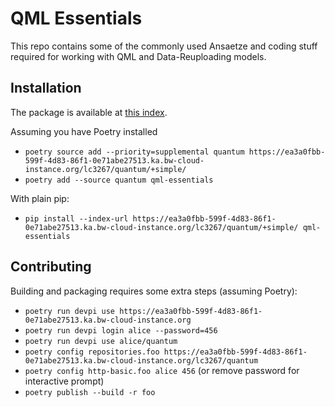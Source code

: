 # QML Essentials

This repo contains some of the commonly used Ansaetze and coding stuff required for working with QML and Data-Reuploading models.

## Installation

The package is available at [this index](https://ea3a0fbb-599f-4d83-86f1-0e71abe27513.ka.bw-cloud-instance.org/lc3267/quantum).

Assuming you have Poetry installed
- `poetry source add --priority=supplemental quantum https://ea3a0fbb-599f-4d83-86f1-0e71abe27513.ka.bw-cloud-instance.org/lc3267/quantum/+simple/`
- `poetry add --source quantum qml-essentials`

With plain pip:
- `pip install --index-url https://ea3a0fbb-599f-4d83-86f1-0e71abe27513.ka.bw-cloud-instance.org/lc3267/quantum/+simple/ qml-essentials`

## Contributing

Building and packaging requires some extra steps (assuming Poetry):
- `poetry run devpi use https://ea3a0fbb-599f-4d83-86f1-0e71abe27513.ka.bw-cloud-instance.org`
- `poetry run devpi login alice --password=456`
- `poetry run devpi use alice/quantum`
- `poetry config repositories.foo https://ea3a0fbb-599f-4d83-86f1-0e71abe27513.ka.bw-cloud-instance.org/lc3267/quantum`
- `poetry config http-basic.foo alice 456` (or remove password for interactive prompt)
- `poetry publish --build -r foo`